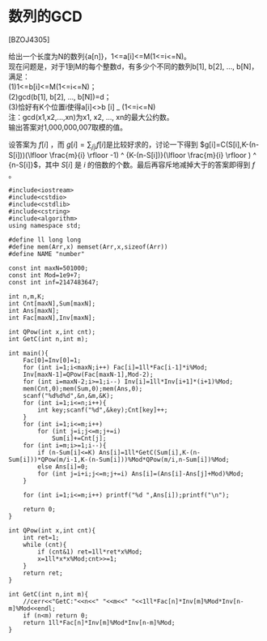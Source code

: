 # 数列的GCD
[BZOJ4305]

给出一个长度为N的数列{a[n]}，1<=a[i]<=M(1<=i<=N)。  
现在问题是，对于1到M的每个整数d，有多少个不同的数列b[1], b[2], ..., b[N]，满足：  
(1)1<=b[i]<=M(1<=i<=N)；  
(2)gcd(b[1], b[2], ..., b[N])=d；  
(3)恰好有K个位置i使得a[i]<>b [i] _ (1<=i<=N)  
注：gcd(x1,x2,...,xn)为x1, x2, ..., xn的最大公约数。  
输出答案对1,000,000,007取模的值。

设答案为 $f[i]$ ，而 $g[i]=\sum _ {j|i} f[i]$是比较好求的，讨论一下得到 $g[i]=C(S[i],K-(n-S[i]))(\lfloor \frac{m}{i} \rfloor -1) ^ {K-(n-S[i])}(\lfloor \frac{m}{i} \rfloor ) ^ {n-S[i]}$，其中 $S[i]$ 是 $i$ 的倍数的个数。最后再容斥地减掉大于的答案即得到 $f$ 。

```c[[
#include<iostream>
#include<cstdio>
#include<cstdlib>
#include<cstring>
#include<algorithm>
using namespace std;

#define ll long long
#define mem(Arr,x) memset(Arr,x,sizeof(Arr))
#define NAME "number"

const int maxN=501000;
const int Mod=1e9+7;
const int inf=2147483647;

int n,m,K;
int Cnt[maxN],Sum[maxN];
int Ans[maxN];
int Fac[maxN],Inv[maxN];

int QPow(int x,int cnt);
int GetC(int n,int m);

int main(){
	Fac[0]=Inv[0]=1;
	for (int i=1;i<maxN;i++) Fac[i]=1ll*Fac[i-1]*i%Mod;
	Inv[maxN-1]=QPow(Fac[maxN-1],Mod-2);
	for (int i=maxN-2;i>=1;i--) Inv[i]=1ll*Inv[i+1]*(i+1)%Mod;
	mem(Cnt,0);mem(Sum,0);mem(Ans,0);
	scanf("%d%d%d",&n,&m,&K);
	for (int i=1;i<=n;i++){
		int key;scanf("%d",&key);Cnt[key]++;
	}
	for (int i=1;i<=m;i++)
		for (int j=i;j<=m;j+=i)
			Sum[i]+=Cnt[j];
	for (int i=m;i>=1;i--){
		if (n-Sum[i]<=K) Ans[i]=1ll*GetC(Sum[i],K-(n-Sum[i]))*QPow(m/i-1,K-(n-Sum[i]))%Mod*QPow(m/i,n-Sum[i])%Mod;
		else Ans[i]=0;
		for (int j=i+i;j<=m;j+=i) Ans[i]=(Ans[i]-Ans[j]+Mod)%Mod;
	}

	for (int i=1;i<=m;i++) printf("%d ",Ans[i]);printf("\n");

	return 0;
}

int QPow(int x,int cnt){
	int ret=1;
	while (cnt){
		if (cnt&1) ret=1ll*ret*x%Mod;
		x=1ll*x*x%Mod;cnt>>=1;
	}
	return ret;
}

int GetC(int n,int m){
	//cerr<<"GetC:"<<n<<" "<<m<<" "<<1ll*Fac[n]*Inv[m]%Mod*Inv[n-m]%Mod<<endl;
	if (n<m) return 0;
	return 1ll*Fac[n]*Inv[m]%Mod*Inv[n-m]%Mod;
}

```